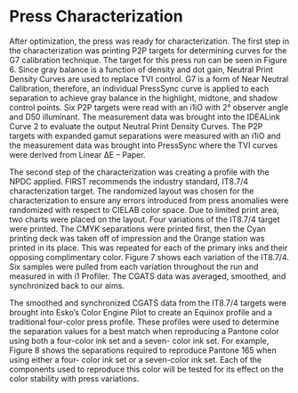 # Press Characterization

After optimization, the press was ready for characterization. The first step in the characterization was printing P2P targets for determining curves for the G7 calibration technique. The target for this press run can be seen in Figure 6. Since gray balance is a function of density and dot gain, Neutral Print Density Curves are used to replace TVI control. G7 is a form of Near Neutral Calibration, therefore, an individual PressSync curve is applied to each separation to achieve gray balance in the highlight, midtone, and shadow control points. Six P2P targets were read with an i1iO with 2° observer angle and D50 illuminant. The measurement data was brought into the IDEALink Curve 2 to evaluate the output Neutral Print Density Curves. The P2P targets with expanded gamut separations were measured with an i1iO and the measurement data was brought into PressSync where the TVI curves were derived from Linear ΔE – Paper.

The second step of the characterization was creating a profile with the NPDC applied. FIRST recommends the industry standard, IT8.7/4 characterization target. The randomized layout was chosen for the characterization to ensure any errors introduced from press anomalies were randomized with respect to CIELAB color space. Due to limited print area, two charts were placed on the layout. Four variations of the IT8.7/4 target were printed. The CMYK separations were printed first, then the Cyan printing deck was taken off of impression and the Orange station was printed in its place. This was repeated for each of the primary inks and their opposing complimentary color. Figure 7 shows each variation of the IT8.7/4. Six samples were pulled from each variation throughout the run and measured in with i1 Profiler. The CGATS data was averaged, smoothed, and synchronized back to our aims.

The smoothed and synchronized CGATS data from the IT8.7/4 targets were brought into Esko’s Color Engine Pilot to create an Equinox profile and a traditional four-color press profile. These profiles were used to determine the separation values for a best match when reproducing a Pantone color using both a four-color ink set and a seven- color ink set. For example, Figure 8 shows the separations required to reproduce Pantone 165 when using either a four- color ink set or a seven-color ink set. Each of the components used to reproduce this color will be tested for its effect on the color stability with press variations.